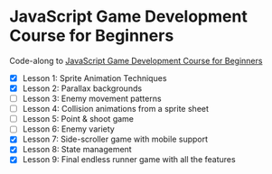 # JavaScript Game Development Course for Beginners

Code-along to [JavaScript Game Development Course for Beginners](https://youtu.be/GFO_txvwK_c)

- [x] Lesson 1: Sprite Animation Techniques
- [x] Lesson 2: Parallax backgrounds
- [ ] Lesson 3: Enemy movement patterns
- [ ] Lesson 4: Collision animations from a sprite sheet
- [ ] Lesson 5: Point & shoot game
- [ ] Lesson 6: Enemy variety
- [x] Lesson 7: Side-scroller game with mobile support
- [x] Lesson 8: State management
- [x] Lesson 9: Final endless runner game with all the features